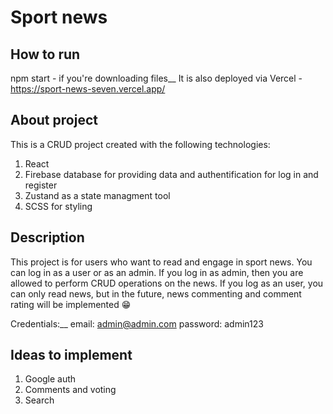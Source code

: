 # Sport news

## How to run
npm start - if you're downloading files__
It is also deployed via Vercel - https://sport-news-seven.vercel.app/

## About project
This is a CRUD project created with the following technologies:
  1. React
  2. Firebase database for providing data and authentification for log in and register
  3. Zustand as a state managment tool
  4. SCSS for styling

## Description
This project is for users who want to read and engage in sport news. You can log in as a user or as an admin. If you log in as admin, then you are allowed to perform CRUD operations on the news. If you log as an user, you can only read news, but in the future, news commenting and comment rating will be implemented 	:grin:

Credentials:__
email: admin@admin.com
password: admin123

## Ideas to implement
  1. Google auth
  2. Comments and voting
  3. Search
